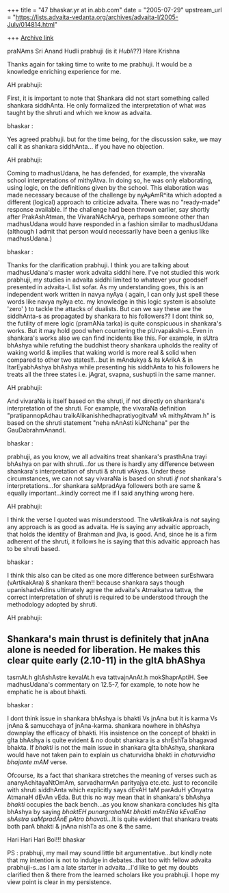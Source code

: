 +++
title = "47 bhaskar.yr at in.abb.com"
date = "2005-07-29"
upstream_url = "https://lists.advaita-vedanta.org/archives/advaita-l/2005-July/014814.html"

+++
[Archive link](https://lists.advaita-vedanta.org/archives/advaita-l/2005-July/014814.html)


praNAms Sri Anand Hudli prabhuji (is it *Hubli*??)
Hare Krishna

Thanks again for taking time to write to me prabhuji. It would be a
knowledge enriching experience for me.

AH prabhuji:

First, it is important to note that Shankara did not start something called
shankara siddhAnta. He only formalized the interpretation of what was
taught by the shruti and which we know as advaita.

bhaskar :

Yes agreed prabhuji. but for the time being, for the discussion sake, we
may call it as shankara siddhAnta... if you have no objection.

AH prabhuji:

Coming to madhusUdana, he has defended, for example, the vivaraNa school
interpretations of mithyAtva. In doing so, he was only elaborating, using
logic, on the definitions given by the school. This elaboration was made
necessary because of the challenge by nyAyAmR^ita which adopted a different
(logical) approach to criticize
advaita. There was no "ready-made" response available. If the challenge had
been thrown earlier, say shortly after PrakAshAtman, the VivaraNAchArya,
perhaps someone other than madhusUdana would have responded in a fashion
similar to madhusUdana (although I admit that person would necessarily have
been a genius like madhusUdana.)

bhaskar :

Thanks for the clarification prabhuji.  I think you are talking about
madhusUdana's master work advaita siddhi here.  I've not studied this work
prabhuji, my studies in advaita siddhi limited to whatever your goodself
presented in advaita-L list sofar.  As my understanding goes, this is an
independent work written in navya nyAya ( again, I can only just spell
these words like navya nyAya etc. my knowledge in this logic system is
absolute 'zero' ) to tackle the attacks of dualists.  But can we say these
are the siddhAnta-s as propagated by shankara to his followers?? I dont
think so, the futility of mere logic (pramANa tarka) is quite conspicuous
in shankara's works.  But it may hold good when countering the
pUrvapakshi-s..Even in shankara's works also we can find incidents like
this. For example, in sUtra bhAshya while refuting the buddhist theory
shankara upholds the reality of waking world & implies that waking world is
more real & solid when compared to other two states!!...but in mAndukya &
its kArikA & in ItarEyabhAshya bhAshya while presenting his siddhAnta to
his followers he treats all the three states i.e. jAgrat, svapna, sushupti
in the same manner.

AH prabhuji:

And vivaraNa is itself based on the shruti, if not directly on shankara's
interpretation of the shruti. For example, the vivaraNa definition
"pratipannopAdhau traikAlikanishhedhapratiyogitvaM vA mithyAtvam.h" is
based on the shruti
statement "neha nAnAsti  kiJNchana" per the GauDabrahmAnandI.

bhaskar :

prabhuji, as you know, we all advaitins treat shankara's prasthAna trayi
bhAshya on par with shruti...for us there is hardly any difference between
shankara's interpretation of shruti & shruti vAkyas.  Under these
circumstances, we can not say vivaraNa is based on shruti *if not*
shankara's interpretations...for shankara saMpradAya followers both are
same & equally important...kindly correct me if I said anything wrong here.

AH prabhuji:

I think the verse I quoted was misunderstood. The vArtikakAra is *not*
saying any approach is as good as advaita. He is saying any advaitic
approach, that holds the identity of Brahman and jIva, is good. And, since
he  is a firm adherent of the shruti, it follows he is saying that this
advaitic approach has to be shruti based.

bhaskar :

I think this also can be cited as one more difference between surEshwara
(vArtikakAra) & shankara then!!  because shankara says though
upanishadvAdins ultimately agree the advaita's Atmaikatva tattva, the
correct interpretation of shruti is required to be understood through the
methodology adopted by shruti.

AH prabhuji:

Shankara's main thrust is definitely that jnAna alone is needed for
liberation. He makes this clear quite early (2.10-11)  in the gItA bhAShya
-
tasmAt.h gItAshAstre kevalAt.h eva tattvajnAnAt.h mokShaprAptiH. See
madhusUdana's commentary on 12.5-7, for example, to note how he emphatic he
is about bhakti.

bhaskar :

I dont think issue in shankara bhAshya is bhakti Vs jnAna but it is karma
Vs jnAna & samucchaya of jnAna-karma.  shankara nowhere in bhAshya downplay
the efficacy of bhakti.  His insistence on the concept of bhakti in gIta
bhAshya is quite evident & no doubt shankara is a shrEshTa bhagavad bhakta.
If *bhakti* is not the main issue in shankara gIta bhAshya, shankara would
have not taken pain to explain us chaturvidha bhakti in *chaturvidha
bhajante mAM* verse.

Ofcourse, its a fact that shankara stretches the meaning of verses such as
ananyAchitayaNtOmAm, sarvadharmAn parityajya etc.etc. just to reconcile
with shruti siddhAnta which explicitly says dEvAH taM parAduH yOnyatra
AtmanaH dEvAn vEda. But this no way mean that in shankara's bhAshya
*bhakti* occupies the back bench...as you know shankara concludes his gIta
bhAshya by saying *bhaktEH punargrahaNAt bhakti mAtrENa kEvalEna shAstra
saMpradAnE pAtro bhavati*...It is quite evident that shankara treats both
parA bhakti & jnAna nishTa as one & the same.


Hari Hari Hari Bol!!!
bhaskar

PS :  prabhuji, my mail may sound little bit argumentative...but kindly
note that my intention is not to indulge in debates..that too with fellow
advaita prabhuji-s..as I am a late starter in advaita...I'd like to get my
doubts clarified then & there from the learned scholars like you prabhuji.
I hope my view point is clear in my persistence.



